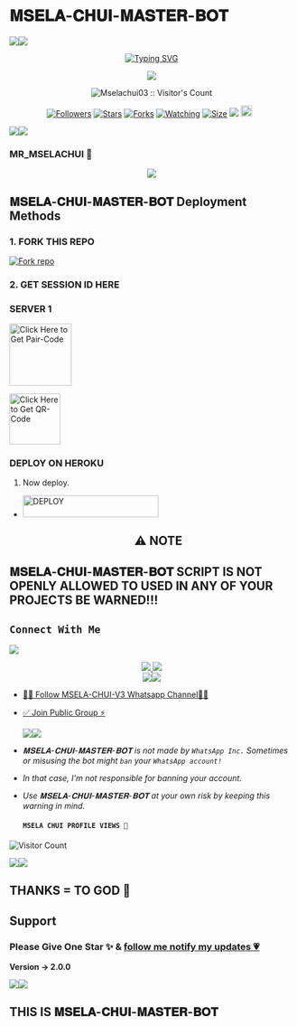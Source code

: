 # 𝐌𝐒𝐄𝐋𝐀-𝐂𝐇𝐔𝐈-𝐌𝐀𝐒𝐓𝐄𝐑-𝐁𝐎𝐓
   <a><img src='https://i.imgur.com/LyHic3i.gif'/></a><a><img src='https://i.imgur.com/LyHic3i.gif'/></a>
<p align="center">
<p align="center">
  <a href="https://git.io/typing-svg"><img src="https://readme-typing-svg.demolab.com?font=EB+Garamond&weight=800&size=28&duration=4000&pause=1000&random=false&width=435&lines=+•★⃝ MSELA_+CHUI-+BOT★⃝•;MULTI-DEVICE+WHATSAPP+BOT;DEVELOPED+BY+MSELA+CHUI;RELEASED+DATE+03%20feb02%2F2025." alt="Typing SVG" /></a>
 </p>
<p align="center">
<img src="https://i.imgur.com/xrtdtOn.jpeg"/> 
<p align="center"><img src="https://profile-counter.glitch.me/{Mselachui03}/count.svg" alt="Mselachui03 :: Visitor's Count" /></p>
<p align="center">
<a href="https://github.com/Mselachui03/followers"><img title="Followers" src="https://img.shields.io/github/followers/Mselachui03?color=red&style=flat-square"></a>
<a href="https://github.com/Mselachui03/CHUI-MASTER-BOT/stargazers/"><img title="Stars" src="https://img.shields.io/github/stars/Mselachui03/CHUI-MASTER-BOT?color=blue&style=flat-square"></a>
<a href="https://github.com/Mselachui03/CHUI-MASTER-BOT/network/members"><img title="Forks" src="https://img.shields.io/github/forks/Mselachui03/CHUI-MASTER-BOT?color=red&style=flat-square"></a>
<a href="https://github.com/Mselachui03/MSELA_CHUI-Md/watchers"><img title="Watching" src="https://img.shields.io/github/watchers/Mselachui03/CHUI-MASTER-BOT?label=Watchers&color=blue&style=flat-square"></a>
<a href="https://github.com/Mselachui03/CHUI-MASTER-BOT/"><img title="Size" src="https://img.shields.io/github/repo-size/Mselachui03/MSELA-CHUI-V3?style=flat-square&color=green"></a>
<a href="https://hits.seeyoufarm.com"><img src="https://hits.seeyoufarm.com/api/count/incr/badge.svg?url=https%3A%2F%2Fgithub.com%2FMselachui03%2Msela_Chui-Md&count_bg=%2379C83D&title_bg=%23555555&icon=probot.svg&icon_color=%2300FF6D&title=hits&edge_flat=false"/></a>
<a href="https://github.com/Mselachui03/CHUI-MASTER-BOT/graphs/commit-activity"><img height="20" src="https://img.shields.io/badge/Maintained%3F-yes-green.svg"></a>&nbsp;&nbsp;
</p>
<p align='center'>
    </p>
<a><img src='https://i.imgur.com/LyHic3i.gif'/></a><a><img src='https://i.imgur.com/LyHic3i.gif'/></a>
<p align="center">




### MR_MSELACHUI 🐯
<p align="center">
  <a href="https://github.com/DenverCoder1/readme-typing-svg">
    <img src="https://readme-typing-svg.herokuapp.com?font=Time+New+Roman&color=cyan&size=25&center=true&vCenter=true&width=600&height=100&lines=Hello+am+Mselachui+Tech..&hearts;++;Self-taught+Back-End+Developer,;From+Tanzania🇹🇿,;My+Hobby+Is+Coding,;Active+Learner/Researcher,;Love+to+learn+new+stuffs..🖥️💻">
  </a>
</p>



 ## 𝐌𝐒𝐄𝐋𝐀-𝐂𝐇𝐔𝐈-𝐌𝐀𝐒𝐓𝐄𝐑-𝐁𝐎𝐓 Deployment Methods

### 1. FORK THIS REPO

<a href='https://github.com/Mselachui03/CHUI-MASTER-BOT/fork' target="_blank"><img alt='Fork repo' src='https://img.shields.io/badge/Fork This Repo-black?style=for-the-badge&logo=git&logoColor=white'/></a>

### 2. GET SESSION ID HERE

### SERVER 1
 
<a href="https://session-tg08.onrender.com"><img src="https://img.shields.io/badge/PAIR_CODE-blue" alt="Click Here to Get Pair-Code" width="110"></a>   

<a href="https://session-tg08.onrender.com"><img src="https://img.shields.io/badge/QR CODE-green" alt="Click Here to Get QR-Code" width="90"></a>


### DEPLOY ON HEROKU

1. Now deploy.
    </a></p>
- <a href='https://dashboard.heroku.com/new?template=https://github.com/Mselachui03/CHUI-MASTER-BOT' target="_silver"><img alt='DEPLOY' src='https://img.shields.io/badge/-𝔻𝔼ℙ𝕃𝕆𝕐 𝕋𝕆 ℍ𝔼ℝ𝕆𝕂𝕌-rgb(32, 178, 170)?style=for-the-badge&logo=ferrari&logoColor=yellow' width="240" height="38.45"/></a>

    <h2 align="center"> ⚠️ NOTE  </h2>
## 𝐌𝐒𝐄𝐋𝐀-𝐂𝐇𝐔𝐈-𝐌𝐀𝐒𝐓𝐄𝐑-𝐁𝐎𝐓 SCRIPT IS NOT OPENLY ALLOWED TO USED IN ANY OF YOUR PROJECTS BE WARNED!!! 

## ```Connect With Me```
<img src="http://4.bp.blogspot.com/-XFYyg7bmXe0/UIU9Lt2jaNI/AAAAAAAABw8/UgxWDUoBkaw/s1600/tumblr_mbi70xxizM1r922azo1_500_large.gif">
<p align="center">
<a href="https://wa.me/260774358600"><img src="https://img.shields.io/badge/Contact Chui-25D366?style=for-the-badge&logo=whatsapp&logoColor=white" />
<a href="https://whatsapp.com/channel/0029VakhqAaLtOjBJOL9Wn1q"><img src="https://img.shields.io/badge/Join Official channel-25D366?style=for-the-badge&logo=whatsapp&logoColor=white" />


<br>
<a><img src='https://i.imgur.com/LyHic3i.gif'/></a><a><img src='https://i.imgur.com/LyHic3i.gif'/></a>

* [🧑‍💻 Follow MSELA-CHUI-V3 Whatsapp Channel🧑‍💻](https://whatsapp.com/channel/0029VakhqAaLtOjBJOL9Wn1q)


* [✅ Join Public Group ⚡](https://chat.whatsapp.com/Bqb6oEUxAneAqxBUBfNdLr)

  <a><img src='https://i.imgur.com/LyHic3i.gif'/></a><a><img src='https://i.imgur.com/LyHic3i.gif'/></a>
  

- *𝐌𝐒𝐄𝐋𝐀-𝐂𝐇𝐔𝐈-𝐌𝐀𝐒𝐓𝐄𝐑-𝐁𝐎𝐓 is not made by `WhatsApp Inc.` Sometimes or misusing the bot might `ban` your `WhatsApp account!`*
- *In that case, I'm not responsible for banning your account.*
- *Use 𝐌𝐒𝐄𝐋𝐀-𝐂𝐇𝐔𝐈-𝐌𝐀𝐒𝐓𝐄𝐑-𝐁𝐎𝐓 at your own risk by keeping this warning in mind.*
  
  #### ```MSELA CHUI PROFILE VIEWS 🐯```
![Visitor Count](https://profile-counter.glitch.me/Mselachui03/count.svg)

<a><img src='https://i.imgur.com/LyHic3i.gif'/></a><a><img src='https://i.imgur.com/LyHic3i.gif'/></a>


## THANKS = TO GOD 🙏

## Support

### Please Give One Star ✨ & [follow me notify my updates 💗](https://github.com/Mselachui03)
<b>Version -> 2.0.0</b>

<a><img src='https://i.imgur.com/LyHic3i.gif'/></a><a><img src='https://i.imgur.com/LyHic3i.gif'/></a>


 ## THIS IS 𝐌𝐒𝐄𝐋𝐀-𝐂𝐇𝐔𝐈-𝐌𝐀𝐒𝐓𝐄𝐑-𝐁𝐎𝐓
